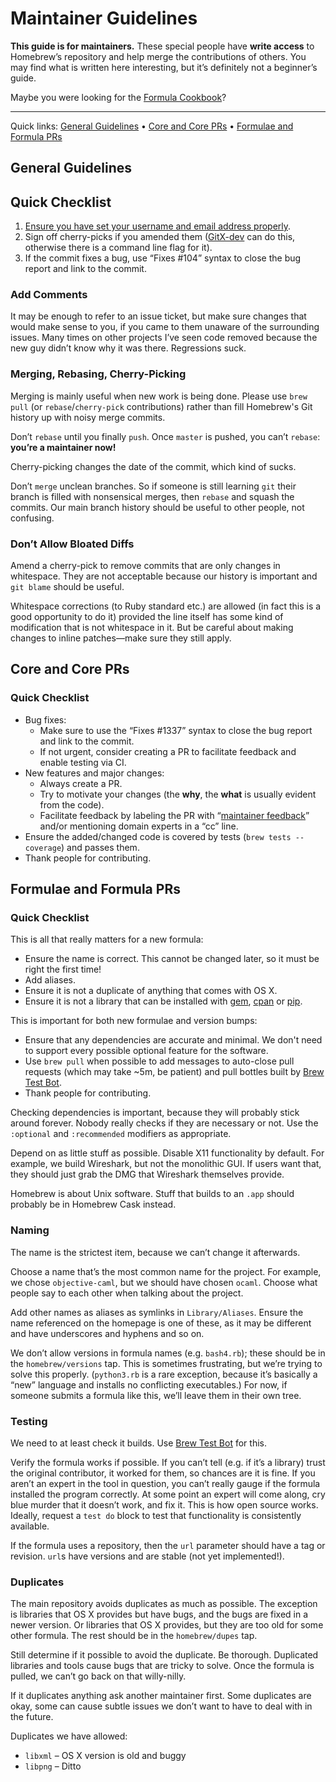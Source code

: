 # Maintainer Guidelines
**This guide is for maintainers.** These special people have **write
access** to Homebrew’s repository and help merge the contributions of
others. You may find what is written here interesting, but it’s
definitely not a beginner’s guide.

Maybe you were looking for the [Formula Cookbook](Formula-Cookbook.md)?

----

Quick links:
  [General Guidelines](#general-guidelines) •
  [Core and Core PRs](#core-and-core-prs) •
  [Formulae and Formula PRs](#formulae-and-formula-prs)

## General Guidelines

## Quick Checklist
1.  [Ensure you have set your username and email address
    properly](https://help.github.com/articles/setting-your-email-in-git/).
2.  Sign off cherry-picks if you amended them
    ([GitX-dev](https://github.com/rowanj/gitx) can do this, otherwise there is
    a command line flag for it).
3.  If the commit fixes a bug, use “Fixes \#104” syntax to close the bug
    report and link to the commit.

### Add Comments
It may be enough to refer to an issue ticket, but make sure changes that would
make sense to you, if you came to them unaware of the surrounding issues. Many
times on other projects I’ve seen code removed because the new guy didn’t know
why it was there. Regressions suck.

### Merging, Rebasing, Cherry-Picking
Merging is mainly useful when new work is being done. Please use `brew pull`
(or `rebase`/`cherry-pick` contributions) rather than fill Homebrew's Git
history up with noisy merge commits.

Don’t `rebase` until you finally `push`. Once `master` is pushed, you can’t
`rebase`: **you’re a maintainer now!**

Cherry-picking changes the date of the commit, which kind of sucks.

Don’t `merge` unclean branches. So if someone is still learning `git`
their branch is filled with nonsensical merges, then `rebase` and squash
the commits. Our main branch history should be useful to other people,
not confusing.

### Don’t Allow Bloated Diffs
Amend a cherry-pick to remove commits that are only changes in
whitespace. They are not acceptable because our history is important and
`git blame` should be useful.

Whitespace corrections (to Ruby standard etc.) are allowed (in fact this
is a good opportunity to do it) provided the line itself has some kind
of modification that is not whitespace in it. But be careful about
making changes to inline patches—make sure they still apply.

## Core and Core PRs

### Quick Checklist
- Bug fixes:
  - Make sure to use the “Fixes \#1337” syntax to close the bug report and
    link to the commit.
  - If not urgent, consider creating a PR to facilitate feedback and enable testing via CI.
- New features and major changes:
  - Always create a PR.
  - Try to motivate your changes (the **why**, the **what** is usually evident from
    the code).
  - Facilitate feedback by labeling the PR with “[maintainer feedback](https://github.com/Homebrew/homebrew/labels/maintainer%20feedback)” and/or mentioning domain experts in a “cc” line.
- Ensure the added/changed code is covered by tests (`brew tests --coverage`)
  and passes them.
- Thank people for contributing.

## Formulae and Formula PRs

### Quick Checklist
This is all that really matters for a new formula:
- Ensure the name is correct. This cannot be changed later, so it must
  be right the first time!
- Add aliases.
- Ensure it is not a duplicate of anything that comes with OS X.
- Ensure it is not a library that can be installed with
  [gem](https://en.wikipedia.org/wiki/RubyGems),
  [cpan](https://en.wikipedia.org/wiki/Cpan) or
  [pip](https://pip.pypa.io/en/stable/).

This is important for both new formulae and version bumps:
- Ensure that any dependencies are accurate and minimal. We don't need to
  support every possible optional feature for the software.
- Use `brew pull` when possible to add messages to auto-close pull requests (which may take ~5m, be patient) and pull bottles built by [Brew Test Bot](Brew-Test-Bot-For-Core-Contributors.md).
- Thank people for contributing.

Checking dependencies is important, because they will probably stick around
forever. Nobody really checks if they are necessary or not. Use the
`:optional` and `:recommended` modifiers as appropriate.

Depend on as little stuff as possible. Disable X11 functionality by default.
For example, we build Wireshark, but not the monolithic GUI. If users want
that, they should just grab the DMG that Wireshark themselves provide.

Homebrew is about Unix software. Stuff that builds to an `.app` should
probably be in Homebrew Cask instead.

### Naming
The name is the strictest item, because we can’t change it afterwards.

Choose a name that’s the most common name for the project.
For example, we chose `objective-caml`, but we should have chosen `ocaml`.
Choose what people say to each other when talking about the project.

Add other names as aliases as symlinks in `Library/Aliases`. Ensure the name
referenced on the homepage is one of these, as it may be different and have
underscores and hyphens and so on.

We don’t allow versions in formula names (e.g. `bash4.rb`); these should be in
the `homebrew/versions` tap. This is sometimes frustrating, but we’re trying to
solve this properly. (`python3.rb` is a rare exception, because it’s basically
a “new” language and installs no conflicting executables.)
For now, if someone submits a formula like this, we’ll leave them in
their own tree.

### Testing
We need to at least check it builds. Use [Brew Test Bot](Brew-Test-Bot.md) for this.

Verify the formula works if possible. If you can’t tell (e.g. if it’s a
library) trust the original contributor, it worked for them, so chances are it
is fine. If you aren’t an expert in the tool in question, you can’t really
gauge if the formula installed the program correctly. At some point an expert
will come along, cry blue murder that it doesn’t work, and fix it. This is how
open source works. Ideally, request a `test do` block to test that
functionality is consistently available.

If the formula uses a repository, then the `url` parameter should have a
tag or revision. `url`s have versions and are stable (not yet implemented!).

### Duplicates
The main repository avoids duplicates as much as possible. The exception is
libraries that OS X provides but have bugs, and the bugs are fixed in a
newer version. Or libraries that OS X provides, but they are too old for
some other formula. The rest should be in the `homebrew/dupes` tap.

Still determine if it possible to avoid the duplicate. Be thorough. Duplicated
libraries and tools cause bugs that are tricky to solve. Once the formula is
pulled, we can’t go back on that willy-nilly.

If it duplicates anything ask another maintainer first. Some duplicates are okay,
some can cause subtle issues we don’t want to have to deal with in the future.

Duplicates we have allowed:
- `libxml` – OS X version is old and buggy
- `libpng` – Ditto
